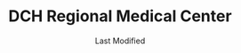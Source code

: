 ---
layout: location-page
date: Last Modified
description: "Local COVID-19 testing is available at DCH Regional Medical Center in East Tuscaloosa, Alabama, USA."
permalink: "locations/alabama/east-tuscaloosa/dch-regional-medical-center/"
tags:
  - locations
  - alabama
title: DCH Regional Medical Center
state: Alabama
stateAbbr: AL
hood: East Tuscaloosa
address: 809 University Blvd
city: East Tuscaloosa
zip: 35401
mapUrl: "http://maps.apple.com/?q=DCH+Regional+Medical+Center&address=809+University+Blvd,East+Tuscaloosa,Alabama,35401"
locationType: Drive-thru
phone: 205-759-7111
website: https://www.dchsystem.com/Articles/dch_to_offer_remote_screening_facility_for_coronavirus.aspx
onlineBooking: undefined
closed: undefined
closedUpdate: April 15th, 2020
notes: "Only for individuals with symptoms."
days: Weekdays
hours: 8AM-5PM
altDays: Saturdays
altHours: 8AM-Noon
alt2Days: Sundays
alt2Hours: 2PM-5PM
ctaMessage: Learn more
ctaUrl: "https://www.dchsystem.com/Articles/dch_to_offer_remote_screening_facility_for_coronavirus.aspx"
---
